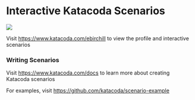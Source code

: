 # Interactive Katacoda Scenarios

[![](http://shields.katacoda.com/katacoda/ebirchill/count.svg)](https://www.katacoda.com/ebirchill "Get your profile on Katacoda.com")

Visit https://www.katacoda.com/ebirchill to view the profile and interactive scenarios

### Writing Scenarios
Visit https://www.katacoda.com/docs to learn more about creating Katacoda scenarios

For examples, visit https://github.com/katacoda/scenario-example
